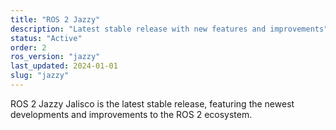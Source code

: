 ```yaml
---
title: "ROS 2 Jazzy"
description: "Latest stable release with new features and improvements"
status: "Active"
order: 2
ros_version: "jazzy"
last_updated: 2024-01-01
slug: "jazzy"
---
```


ROS 2 Jazzy Jalisco is the latest stable release, featuring the newest developments and improvements to the ROS 2 ecosystem.